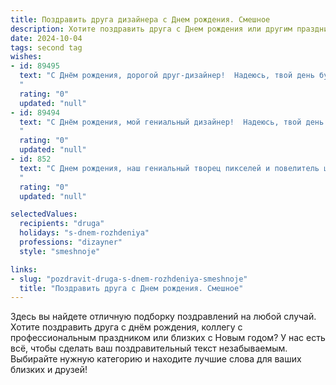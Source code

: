 ```yaml
---
title: Поздравить друга дизайнера c Днем рождения. Смешное
description: Хотите поздравить друга c Днем рождения или другим праздником? Наш ИИ создаст незабываемое поздравление, а вы обязательно выделитесь среди других.  
date: 2024-10-04
tags: second tag
wishes:
- id: 89495
  text: "С Днём рождения, дорогой друг-дизайнер!  Надеюсь, твой день будет настолько же ярким и креативным, как и твои работы,  только без дедлайнов и бесконечных правок клиента! Пусть твой бюджет на торжество будет безлимитным, а вдохновение —  неиссякаемым, как поток новых подписчиков в Инстаграме!  Желаю тебе моря шампанского, океана позитива и горы подарков… ну, хотя бы хорошей скидки на новые маркеры!
  "
  rating: "0"
  updated: "null"
- id: 89494
  text: "С Днём рождения, мой гениальный дизайнер!  Надеюсь, твой день будет настолько же ярким и креативным, как и твои работы, а торт – настолько же вкусным, насколько твои идеи оригинальны!  Пусть вдохновение не иссякнет, а клиенты –  не  иссякнут от восторга!  Желаю тебе море позитива, океан заказов и  гору денег… ну, или хотя бы пригоршню – на  новые  фломастеры!
  "
  rating: "0"
  updated: "null"
- id: 852
  text: "С Днем рождения, наш гениальный творец пикселей и повелитель шрифтов! Желаем, чтобы муза всегда носила тебе кофе и вдохновение вёдрами, а клиенты становились фанатами твоих работ с первого наброска!
  "
  rating: "0"
  updated: "null"

selectedValues:
  recipients: "druga"
  holidays: "s-dnem-rozhdeniya"
  professions: "dizayner"
  style: "smeshnoje"

links:
- slug: "pozdravit-druga-s-dnem-rozhdeniya-smeshnoje"
  title: "Поздравить друга c Днем рождения. Смешное"
---
```


Здесь вы найдете отличную подборку поздравлений на любой случай.
Хотите поздравить друга с днём рождения, коллегу с профессиональным праздником или близких с Новым годом? У нас есть всё, чтобы сделать ваш поздравительный текст незабываемым. Выбирайте нужную категорию и находите лучшие слова для ваших близких и друзей!
